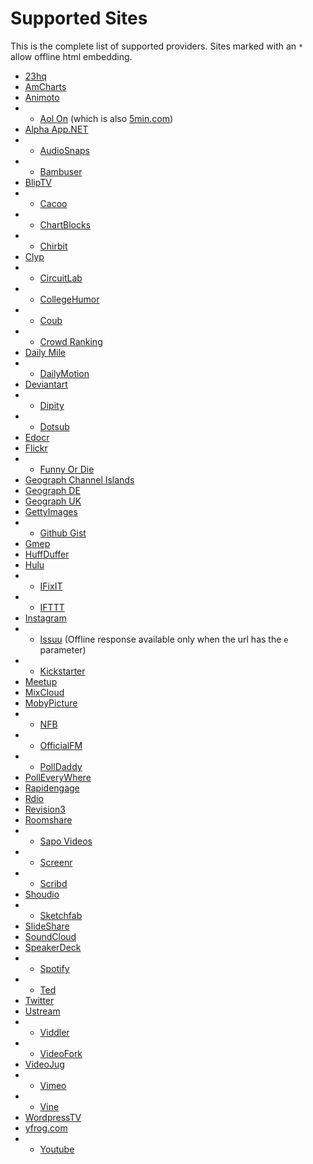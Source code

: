 Supported Sites
===============
This is the complete list of supported providers.
Sites marked with an `*` allow offline html embedding.

- [23hq](http://23hq.com)
- [AmCharts](http://live.amcharts.com)
- [Animoto](http://animoto.com)
- * [Aol On](http://on.aol.com) (which is also [5min.com](http://5min.com))
- [Alpha App.NET](https://alpha.app.net)
- * [AudioSnaps](http://audiosnaps.com/)
- * [Bambuser](http://bambuser.com)
- [BlipTV](http://blip.tv)
- * [Cacoo](http://cacoo.com)
- * [ChartBlocks](http://chartblocks.com)
- * [Chirbit](http://chirb.it)
- [Clyp](http://clyp.it)
- * [CircuitLab](https://www.circuitlab.com)
- * [CollegeHumor](http://www.collegehumor.com)
- * [Coub](http://coub.com)
- * [Crowd Ranking](http://crowdranking.com)
- [Daily Mile](http://dailymile.com)
- * [DailyMotion](http://www.dailymotion.com/)
- [Deviantart](http://deviantart.com)
- * [Dipity](http://dipity.com)
- * [Dotsub](http://dotsub.com)
- [Edocr](http://edocr.com)
- [Flickr](http://flickr.com)
- * [Funny Or Die](http://www.funnyordie.com)
- [Geograph Channel Islands](http://channel-islands.geographs.org)
- [Geograph DE](http://geo-en.hlipp.de)
- [Geograph UK](http://geograph.org.uk)
- [GettyImages](http://www.gettyimages.com)
- * [Github Gist](https://gist.github.com)
- [Gmep](http://gmep.org)
- [HuffDuffer](http://huffduffer.com)
- [Hulu](http://www.hulu.com)
- * [IFixIT](http://ifixit.com)
- * [IFTTT](http://ifttt.com)
- [Instagram](http://instagram.com)
- * [Issuu](https://issuu.com) (Offline response available only when the url has the `e` parameter)
- * [Kickstarter](http://www.kickstarter.com)
- [Meetup](http://meetup.com)
- [MixCloud](http://mixcloud.com)
- [MobyPicture](http://mobypicture.com)
- * [NFB](http://www.nfb.ca)
- * [OfficialFM](http://official.fm)
- * [PollDaddy](http://polldaddy.com)
- [PollEveryWhere](http://www.polleverywhere.com)
- [Rapidengage](https://rapidengage.com/)
- [Rdio](http://rdio.com)
- [Revision3](http://revision3.com)
- [Roomshare](http://roomshare.jp)
- * [Sapo Videos](http://videos.sapo.pt)
- * [Screenr](http://www.screenr.com)
- * [Scribd](http://www.scribd.com)
- [Shoudio](http://shoudio.com)
- * [Sketchfab](http://sketchfab.com)
- [SlideShare](http://www.slideshare.net)
- [SoundCloud](http://soundcloud.com)
- [SpeakerDeck](https://speackerdeck.com)
- * [Spotify](http://spotify.com)
- * [Ted](http://ted.com)
- [Twitter](https://twitter.com)
- [Ustream](http://ustream.tv)
- * [Viddler](http://www.viddler.com)
- * [VideoFork](http://videofork.com)
- [VideoJug](http://www.videojug.com)
- * [Vimeo](http://vimeo.com/)
- * [Vine](http://vine.co/)
- [WordpressTV](http://wordpress.tv)
- [yfrog.com](http://yfrog.com)
- * [Youtube](http://www.youtube.com/)
